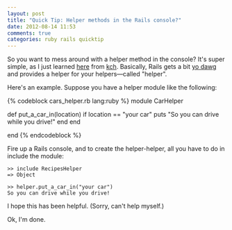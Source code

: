 ```yaml
---
layout: post
title: "Quick Tip: Helper methods in the Rails console?"
date: 2012-08-14 11:53
comments: true
categories: ruby rails quicktip
---
```


So you want to mess around with a helper method in the console?
It's super simple, as I just learned [here](http://stackoverflow.com/questions/151030/how-do-i-call-controller-view-methods-from-the-console-in-rails) from [kch](http://caiochassot.com/).
Basically, Rails gets a bit [yo dawg](http://nextlol.com/images/37181-yo-dawg-hotdawg.jpg) and provides a helper for your helpers—called "helper".

Here's an example. Suppose you have a helper module like the following:

<!-- more -->

{% codeblock cars_helper.rb lang:ruby %}
module CarHelper

  def put_a_car_in(location)
    if location == "your car"
      puts "So you can drive while you drive!"
    end
  end

end
{% endcodeblock %}

Fire up a Rails console, and to create the helper-helper, all you have to do in include the module:

```
>> include RecipesHelper
=> Object

>> helper.put_a_car_in("your car")
So you can drive while you drive!
```

I hope this has been helpful. (Sorry, can't help myself.)

Ok, I'm done.
